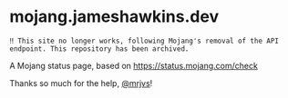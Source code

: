 # mojang.jameshawkins.dev
`‼️ This site no longer works, following Mojang's removal of the API endpoint. This repository has been archived.` 

A Mojang status page, based on https://status.mojang.com/check

Thanks so much for the help, [@mrjvs](https://github.com/mrjvs)!
